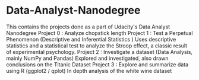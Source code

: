 # Data-Analyst-Nanodegree
This contains the projects done as a part of Udacity's Data Analyst Nanodegree
Project 0 : Analyze chopstick length
Project 1 : Test a Perpetual Phenomenon (Descriptive and Inferential Statistics )
Uses descriptive statistics and a statistical test to analyze the Stroop effect, a classic result of experimental psychology.
Project 2 : Investigate a dataset (Data Analysis, mainly NumPy and Pandas)
Explored and investigated, also drawn conclusions on the Titanic Dataset
Project 3 : Explore and summarize data using R (ggplot2 / qplot)
In depth analysis of the white wine dataset
